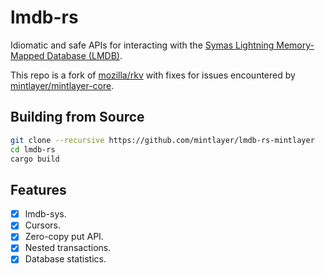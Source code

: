 # lmdb-rs

Idiomatic and safe APIs for interacting with the
[Symas Lightning Memory-Mapped Database (LMDB)](http://symas.com/mdb/).

This repo is a fork of [mozilla/rkv](https://github.com/mozilla/rkv)
with fixes for issues encountered by [mintlayer/mintlayer-core](https://github.com/mintlayer/mintlayer-core).

## Building from Source

```bash
git clone --recursive https://github.com/mintlayer/lmdb-rs-mintlayer
cd lmdb-rs
cargo build
```

## Features

* [x] lmdb-sys.
* [x] Cursors.
* [x] Zero-copy put API.
* [x] Nested transactions.
* [x] Database statistics.

